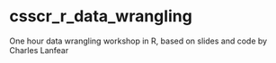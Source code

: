 # csscr_r_data_wrangling
One hour data wrangling workshop in R, based on slides and code by Charles Lanfear
